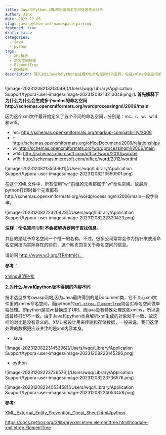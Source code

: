 ```yaml
---
title: Java与Python XML解析器命名空间处理差异分析
author: Jinx
date: 2023-12-05
slug: java-python-xml-namespace-parsing
featured: true
draft: false
categories:
  - java
  - python
tags:
  - XML解析
  - 命名空间处理
  - ElementTree
  - DOM解析
description: 深入对比Java与Python在处理XML命名空间时的差异，包括xmlns命名空间解析机制、Document对象与ElementTree的处理方式，以及实际应用中的最佳实践建议
---
```


<!-- more -->

![image-20231208213213049](/Users/wqq/Library/Application Support/typora-user-images/image-20231208213213049.png)**1. 首先解释下为什么为什么会生成多个xmlns的命名空间http://schemas.openxmlformats.org/wordprocessingml/2006/main**

因为这个xml文件最开始定义了五个不同的命名空间，分别是：mc、r、w、w14和w15。

- mc: http://schemas.openxmlformats.org/markup-compatibility/2006
- r: http://schemas.openxmlformats.org/officeDocument/2006/relationships
- w: http://schemas.openxmlformats.org/wordprocessingml/2006/main
- w14: http://schemas.microsoft.com/office/word/2010/wordml
- w15: http://schemas.microsoft.com/office/word/2012/wordml

![image-20231208213550901](/Users/wqq/Library/Application Support/typora-user-images/image-20231208213550901.png)

在这个XML文件中，所有使用"w:"前缀的元素都属于"w"命名空间。故最后python打印时每个元素都有http://schemas.openxmlformats.org/wordprocessingml/2006/main一段字符串。

![image-20231208222320423](/Users/wqq/Library/Application Support/typora-user-images/image-20231208222320423.png)

**注释：命名空间 URI 不会被解析器用于查找信息。**

其目的是赋予命名空间一个惟一的名称。不过，很多公司常常会作为指针来使用命名空间指向实际存在的网页，这个网页包含关于命名空间的信息。

请访问 http://www.w3.org/TR/html4/。

**参考：**

[xmlns说明链接](https://www.runoob.com/xml/xml-namespaces.html)

**2.为什么Java和python版本得到的内容不同**

技术选型参考owasp网站,因为Java最终得到的是Document类，它不关心xml文件里的xmlns命名空间，而python的[`xml.etree.ElementTree`](https://docs.python.org/3/library/xml.etree.elementtree.html#module-xml.etree.ElementTree)则会对命名空间做单独处理。即python是把w:替换成了URI，而java没有特殊处理这些xmlns，所以造成最终打印不一致。由于Java和python本身解析xml生成的对象就不一致，故这样的对比是没有意义的。XML 被设计用来传输和存储数据，一般来说，我们这里处理的数据更应该关注的是xml内容本身。

- Java

![image-20231208223145296](/Users/wqq/Library/Application Support/typora-user-images/image-20231208223145296.png)

- python

![image-20231208223736576](/Users/wqq/Library/Application Support/typora-user-images/image-20231208223736576.png)

![image-20231208224053458](/Users/wqq/Library/Application Support/typora-user-images/image-20231208224053458.png)

**参考:**

[XML_External_Entity_Prevention_Cheat_Sheet.html#python](https://cheatsheetseries.owasp.org/cheatsheets/XML_External_Entity_Prevention_Cheat_Sheet.html#python)

https://docs.python.org/3/library/xml.etree.elementtree.html#module-xml.etree.ElementTree
